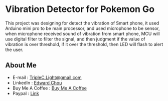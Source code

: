 # Vibration Detector for Pokemon Go #

This project was designing for detect the vibration of Smart phone, it used Arduino mini pro to be main processor, and used microphone to be sensor, when microphone received sound of vibration from smart phone, MCU will use digital filter to filter the signal, and then judgment if the value of vibration is over threshold, if it over the threshold, then LED will flash to alert the user.

## About Me
 - E-mail : TripleC.Light@gmail.com
 - LinkedIn : [Edward Chou](https://www.linkedin.com/in/edward-chou-42058912a)
 - Buy Me A Coffee : [Buy Me A Coffee](https://www.buymeacoffee.com/YrFKPo2)
 - Paypal : [Link](https://www.paypal.me/TripleCLight?locale.x=zh_TW)
